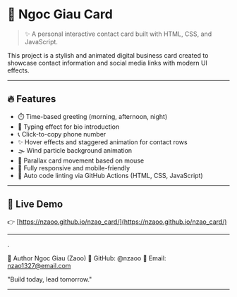 # 🌟 Ngoc Giau Card

> ✨ A personal interactive contact card built with HTML, CSS, and JavaScript.

This project is a stylish and animated digital business card created to showcase contact information and social media links with modern UI effects.

---

## 🔥 Features

- ⏱️ Time-based greeting (morning, afternoon, night)
- 💬 Typing effect for bio introduction
- 📞 Click-to-copy phone number
- ✨ Hover effects and staggered animation for contact rows
- 🌫️ Wind particle background animation
- 🎯 Parallax card movement based on mouse
- 📱 Fully responsive and mobile-friendly
- 🧪 Auto code linting via GitHub Actions (HTML, CSS, JavaScript)

---

## 🚀 Live Demo

👉 [https://nzaoo.github.io/nzao_card/](https://nzaoo.github.io/nzao_card/)

---
.

👤 Author
Ngoc Giau (Zaoo)
🔗 GitHub: @nzaoo
📧 Email: nzao1327@email.com

"Build today, lead tomorrow."


---
